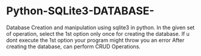 # Python-SQLite3-DATABASE-
Database Creation and manipulation using sqlite3 in python.
In the given set of operation, select the 1st option only once for creating the database.
If u dont execute the 1st option your program might throw you an error
After creating the database, can perform CRUD Operations.
